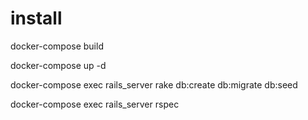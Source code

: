 # install

docker-compose build

docker-compose up -d

docker-compose exec rails_server rake db:create db:migrate db:seed

docker-compose exec rails_server rspec
